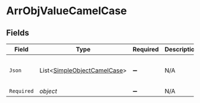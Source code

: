 # ArrObjValueCamelCase


## Fields

| Field                                                                       | Type                                                                        | Required                                                                    | Description                                                                 | Example                                                                     |
| --------------------------------------------------------------------------- | --------------------------------------------------------------------------- | --------------------------------------------------------------------------- | --------------------------------------------------------------------------- | --------------------------------------------------------------------------- |
| `Json`                                                                      | List<[SimpleObjectCamelCase](../../Models/Shared/SimpleObjectCamelCase.md)> | :heavy_minus_sign:                                                          | N/A                                                                         | [<br/>"...",<br/>"..."<br/>]                                                |
| `Required`                                                                  | *object*                                                                    | :heavy_minus_sign:                                                          | N/A                                                                         |                                                                             |